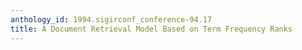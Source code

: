 ```yaml
---
anthology_id: 1994.sigirconf_conference-94.17
title: A Document Retrieval Model Based on Term Frequency Ranks
---
```

